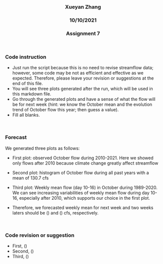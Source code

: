 <center>

### Xueyan Zhang
### 10/10/2021
### Assignment 7

</center>

</br>

### Code instruction
- Just run the script because this is no need to revise streamflow data; however, some code may be not as efficient and effective as we expected. Therefore, please leave your revision or suggestions at the end of this file.
- You will see three plots generated after the run, which will be used in this markdown file.
- Go through the generated plots and have a sense of what the flow will be for next week (hint: we know the October mean and the evolution trend of October flow this year; then guess a value).
- Fill all blanks.
</br>

### Forecast
We generated three plots as follows:
- First plot: observed October flow during 2010-2021. Here we showed only flows after 2010 because climate change greatly affect streamflow


- Second plot: histogram of October flow during all past years with a mean of 130.7 cfs


- Third plot: Weekly mean flow (day 10-16) in October during 1989-2020. We can see increasing variabilities of weekly mean flow during day 10-16, especially after 2010, which supports our choice in the first plot.
  
  
- Therefore, we forecasted weekly mean for next week and two weeks laters should be () and () cfs, respectively. 
</br>

### Code revision or suggestion
- First, ()
- Second, ()
- Third, ()